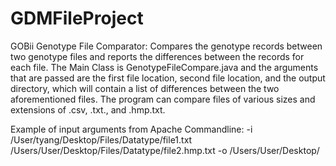 # GDMFileProject
GOBii Genotype File Comparator:
Compares the genotype records between two genotype files and reports the differences between the records for each file.
The Main Class is GenotypeFileCompare.java and the arguments that are passed are the first file location, second file location, and the output directory, which will contain a list of differences between the two aforementioned files. 
The program can compare files of various sizes and extensions of .csv, .txt., and .hmp.txt.

Example of input arguments from Apache Commandline:
-i /User/tyang/Desktop/Files/Datatype/file1.txt /Users/User/Desktop/Files/Datatype/file2.hmp.txt -o /Users/User/Desktop/
